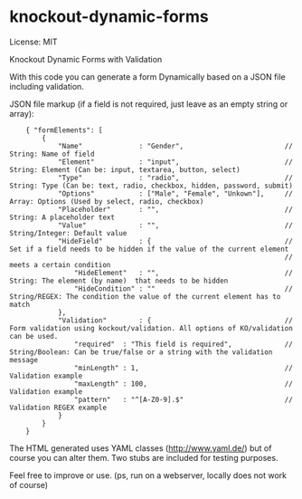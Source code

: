 knockout-dynamic-forms
======================
License: MIT

Knockout Dynamic Forms with Validation

With this code you can generate a form Dynamically based on a JSON file including validation.

JSON file markup (if a field is not required, just leave as an empty string or array):

        { "formElements": [
            {
                "Name"              : "Gender",                         // String: Name of field
                "Element"           : "input",                          // String: Element (Can be: input, textarea, button, select)
                "Type"              : "radio",                          // String: Type (Can be: text, radio, checkbox, hidden, password, submit)
                "Options"           : ["Male", "Female", "Unkown"],     // Array: Options (Used by select, radio, checkbox)
                "Placeholder"       : "",                               // String: A placeholder text
                "Value"             : "",                               // String/Integer: Default value 
                "HideField"         : {                                 // Set if a field needs to be hidden if the value of the current element
                                                                        // meets a certain condition
                    "HideElement"   : "",                               // String: The element (by name)  that needs to be hidden
                    "HideCondition" : ""                                // String/REGEX: The condition the value of the current element has to match
                },
                "Validation"        : {                                 // Form validation using kockout/validation. All options of KO/validation can be used.
                    "required"  : "This field is required",             // String/Boolean: Can be true/false or a string with the validation message
                    "minLength" : 1,                                    // Validation example
                    "maxLength" : 100,                                  // Validation example
                    "pattern"   : "^[A-Z0-9].$"                         // Validation REGEX example
                }
            }
        } 
        
The HTML generated uses YAML classes (http://www.yaml.de/) but of course you can alter them.
Two stubs are included for testing purposes.

Feel free to improve or use. 
(ps, run on a webserver, locally does not work of course)
